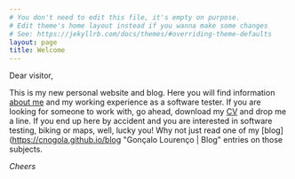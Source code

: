```yaml
---
# You don't need to edit this file, it's empty on purpose.
# Edit theme's home layout instead if you wanna make some changes
# See: https://jekyllrb.com/docs/themes/#overriding-theme-defaults
layout: page
title: Welcome
---
```


Dear visitor,

This is my new personal website and blog.
Here you will find information [about me](https://cnogola.github.io/about/ "Gonçalo Lourenço | About") and my working experience as a software tester.
If you are looking for someone to work with, go ahead, download my [CV](https://cnogola.github.io/cv/ "Gonçalo Lourenço | CV") and drop me a line.
If you end up here by accident and you are interested in software testing, biking or maps, well, lucky you! Why not just read one of my [blog](https://cnogola.github.io/blog "Gonçalo Lourenço | Blog" entries on those subjects.

_Cheers_
